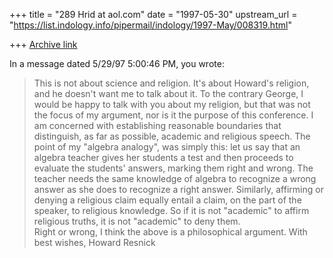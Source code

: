 +++
title = "289 Hrid at aol.com"
date = "1997-05-30"
upstream_url = "https://list.indology.info/pipermail/indology/1997-May/008319.html"

+++
[Archive link](https://list.indology.info/pipermail/indology/1997-May/008319.html)


In a message dated 5/29/97 5:00:46 PM, you wrote:

>This is not about
>science and religion. It's about Howard's religion, and he doesn't want me
>to talk about it.
  	To the contrary George, I would be happy to talk with you about my
religion, but that was not the focus of my argument, nor is it the purpose of
this conference. I am concerned with establishing reasonable boundaries that
distinguish, as far as possible, academic and religious speech. The point of
my "algebra analogy", was simply this: let us say that an algebra teacher
gives her students a test and then proceeds to evaluate the students'
answers, marking them right and wrong.  The teacher needs the same knowledge
of algebra to recognize a wrong answer as she does to recognize a right
answer. Similarly, affirming or denying a religious claim equally entail a
claim, on the part of the speaker, to religious knowledge. So if it is not
"academic" to affirm religious truths, it is not "academic" to deny them.  
	Right or wrong, I think the above is a philosophical argument. 
With best wishes,
Howard Resnick




